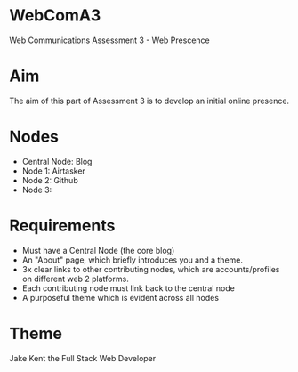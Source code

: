 # WebComA3
Web Communications Assessment 3 - Web Prescence

# Aim
The aim of this part of Assessment 3 is to develop an initial online presence.

# Nodes
- Central Node: Blog
- Node 1: Airtasker
- Node 2: Github
- Node 3: 

# Requirements
- Must have a Central Node (the core blog)
- An "About" page, which briefly introduces you and a theme.
- 3x clear links to other contributing nodes, which are accounts/profiles on different web 2 platforms.
- Each contributing node must link back to the central node
- A purposeful theme which is evident across all nodes

# Theme
Jake Kent the Full Stack Web Developer
